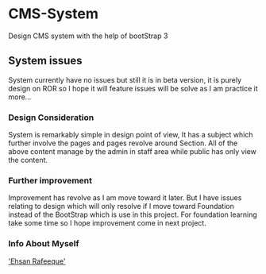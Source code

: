 CMS-System
==========

Design CMS system with the help of bootStrap 3 

## System issues 
System currently have no issues but still it is in beta version, it is purely design on ROR so I hope it will feature issues will be solve as I am practice it more...

### Design Consideration

System is remarkably simple in design point of view, It has a subject which further involve the pages and pages revolve around Section. All of the above content manage by the admin in staff area while public has only view the content.

### Further improvement

Improvement has revolve as I am move toward it later. But I have issues relating to design which will only resolve if I move toward Foundation instead of the BootStrap which is use in this project. For foundation learning take some time so I hope improvement come in next project.

### Info About Myself
['Ehsan Rafeeque'](http://ehsanrafeeque.hostei.com)
